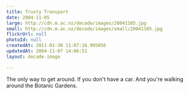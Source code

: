 ```yaml
---
title: Trusty Transport
date: 2004-11-05
large: http://cdn.m.ac.nz/decade/images/20041105.jpg
small: http://cdn.m.ac.nz/decade/images/small/20041105.jpg
flickrUrl: null
photoId: null
createdAt: 2011-01-30 11:07:16.995056
updatedAt: 2004-11-07 14:06:51
layout: decade-image

---
```

The only way to get around. If you don't have a car. And you're walking around the Botanic Gardens.
